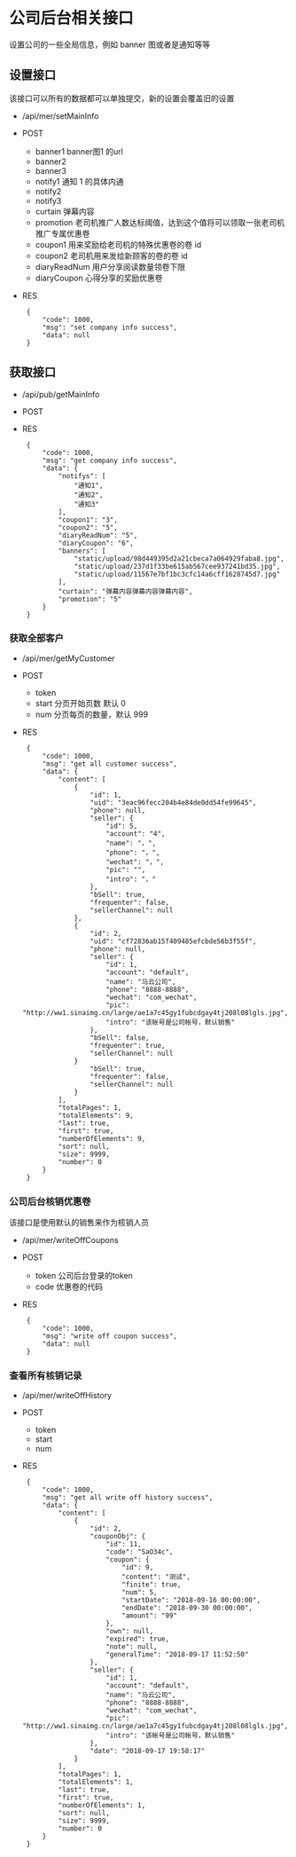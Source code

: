 # 公司后台相关接口
设置公司的一些全局信息，例如 banner 图或者是通知等等

## 设置接口
该接口可以所有的数据都可以单独提交，新的设置会覆盖旧的设置

 - /api/mer/setMainInfo
 - POST
     - banner1         banner图1 的url
     - banner2
     - banner3
     - notify1         通知 1 的具体内通
     - notify2
     - notify3
     - curtain         弹幕内容
     - promotion       老司机推广人数达标阈值，达到这个值将可以领取一张老司机推广专属优惠卷
     - coupon1         用来奖励给老司机的特殊优惠卷的卷 id
     - coupon2         老司机用来发给新顾客的卷的卷 id
     - diaryReadNum    用户分享阅读数量领卷下限
     - diaryCoupon     心得分享的奖励优惠卷
  
 - RES
    
        {
            "code": 1000,
            "msg": "set company info success",
            "data": null
        }

## 获取接口
 - /api/pub/getMainInfo
 - POST
 - RES
        
        {
            "code": 1000,
            "msg": "get company info success",
            "data": {
                "notifys": [
                    "通知1",
                    "通知2",
                    "通知3"
                ],
                "coupon1": "3",
                "coupon2": "5",
                "diaryReadNum": "5",
                "diaryCoupon": "6",
                "banners": [
                    "static/upload/98d449395d2a21cbeca7a064929faba8.jpg",
                    "static/upload/237d1f33be615ab567cee937241bd35.jpg",
                    "static/upload/11567e7bf1bc3cfc14a6cff1628745d7.jpg"
                ],
                "curtain": "弹幕内容弹幕内容弹幕内容",
                "promotion": "5"
            }
        }
        
### 获取全部客户
 - /api/mer/getMyCustomer
 - POST
    - token
    - start     分页开始页数 默认 0
    - num       分页每页的数量，默认 999
 
 - RES
 
        {
            "code": 1000,
            "msg": "get all customer success",
            "data": {
                "content": [
                    {
                        "id": 1,
                        "uid": "3eac96fecc204b4e84de0dd54fe99645",
                        "phone": null,
                        "seller": {
                            "id": 5,
                            "account": "4",
                            "name": "，",
                            "phone": "，",
                            "wechat": "，",
                            "pic": "",
                            "intro": "，"
                        },
                        "bSell": true,
                        "frequenter": false,
                        "sellerChannel": null
                    },
                    {
                        "id": 2,
                        "uid": "cf72836ab15f409485efcbde56b3f55f",
                        "phone": null,
                        "seller": {
                            "id": 1,
                            "account": "default",
                            "name": "马云公司",
                            "phone": "8888-8888",
                            "wechat": "com_wechat",
                            "pic": "http://ww1.sinaimg.cn/large/ae1a7c45gy1fubcdgay4tj208l08lgls.jpg",
                            "intro": "该帐号是公司帐号，默认销售"
                        },
                        "bSell": false,
                        "frequenter": true,
                        "sellerChannel": null
                    }
                        "bSell": true,
                        "frequenter": false,
                        "sellerChannel": null
                    }
                ],
                "totalPages": 1,
                "totalElements": 9,
                "last": true,
                "first": true,
                "numberOfElements": 9,
                "sort": null,
                "size": 9999,
                "number": 0
            }
        }
        
### 公司后台核销优惠卷
该接口是使用默认的销售来作为核销人员

 - /api/mer/writeOffCoupons
 - POST
    - token 公司后台登录的token
    - code 优惠卷的代码
 - RES 
    
        {
            "code": 1000,
            "msg": "write off coupon success",
            "data": null
        }

### 查看所有核销记录
 - /api/mer/writeOffHistory
 - POST
    - token
    - start
    - num
    
 - RES
 
        {
            "code": 1000,
            "msg": "get all write off history success",
            "data": {
                "content": [
                    {
                        "id": 2,
                        "couponObj": {
                            "id": 11,
                            "code": "SaO34c",
                            "coupon": {
                                "id": 9,
                                "content": "测试",
                                "finite": true,
                                "num": 5,
                                "startDate": "2018-09-16 00:00:00",
                                "endDate": "2018-09-30 00:00:00",
                                "amount": "99"
                            },
                            "own": null,
                            "expired": true,
                            "note": null,
                            "generalTime": "2018-09-17 11:52:50"
                        },
                        "seller": {
                            "id": 1,
                            "account": "default",
                            "name": "马云公司",
                            "phone": "8888-8888",
                            "wechat": "com_wechat",
                            "pic": "http://ww1.sinaimg.cn/large/ae1a7c45gy1fubcdgay4tj208l08lgls.jpg",
                            "intro": "该帐号是公司帐号，默认销售"
                        },
                        "date": "2018-09-17 19:58:17"
                    }
                ],
                "totalPages": 1,
                "totalElements": 1,
                "last": true,
                "first": true,
                "numberOfElements": 1,
                "sort": null,
                "size": 9999,
                "number": 0
            }
        }